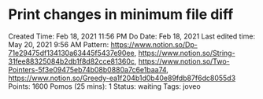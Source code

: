 # Print changes in minimum file diff

Created Time: Feb 18, 2021 11:56 PM
Do Date: Feb 18, 2021
Last edited time: May 20, 2021 9:56 AM
Pattern: https://www.notion.so/Dp-71e29475df134130a63445f5437e90ee, https://www.notion.so/String-31fee88325084b2db1f8d82cce81360c, https://www.notion.so/Two-Pointers-5f3e09475eb74b08b0880a7c6e1baa74, https://www.notion.so/Greedy-ea1f204b1d0b40e89fdb87f6dc8055d3
Points: 1600
Pomos (25 mins): 1
Status: waiting
Tags: joveo